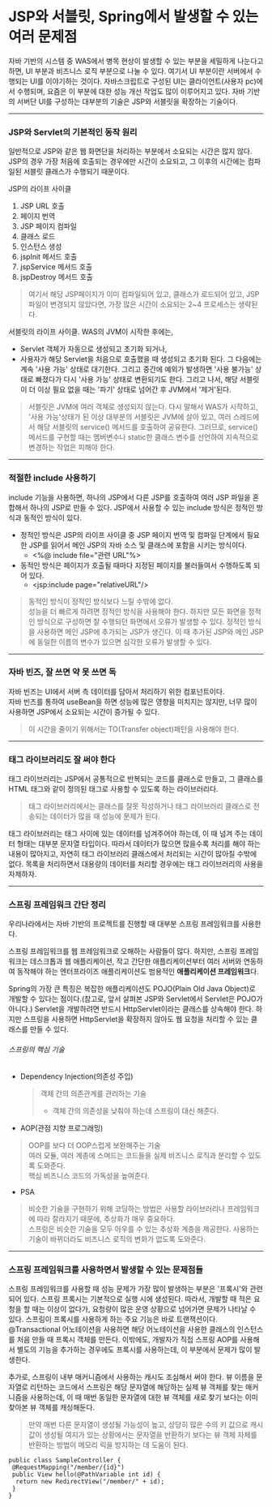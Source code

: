 # JSP와 서블릿, Spring에서 발생할 수 있는 여러 문제점
자바 기반의 시스템 중 WAS에서 병목 현상이 발생할 수 있는 부분을 세밀하게 나눈다고 하면, UI 부분과 비즈니스 로직 부분으로 나눌 수 있다. 여기서 UI 부분이란
 서버에서 수행되는 UI를 이야기하는 것이다. 자바스크립트로 구성된 UI는 클라이언트(사용자 pc)에서 수행되며, 요즘은 이 부분에 대한 성능 개선 작업도 많이 
 이루어지고 있다. 자바 기반의 서버단 UI를 구성하는 대부분의 기술은 JSP와 서블릿을 확장하는 기술이다.
 <hr/>
 
 ### JSP와 Servlet의 기본적인 동작 원리
 일반적으로 JSP와 같은 웹 화면단을 처리하는 부분에서 소요되는 시간은 많지 않다. JSP의 경우 가장 처음에 호출되는 경우에만 시간이 소요되고, 그 이후의 시간에는 
 컴파일된 서블릿 클래스가 수행되기 때문이다.<br/>
 
 JSP의 라이프 사이클
 1. JSP URL 호출
 2. 페이지 번역
 3. JSP 페이지 컴파일
 4. 클래스 로드
 5. 인스턴스 생성
 6. jspInit 메서드 호출
 7. jspService 메서드 호출
 8. jspDestroy 메서드 호출
 
> 여기서 해당 JSP페이지가 이미 컴파일되어 있고, 클래스가 로드되어 있고, JSP파일이 변경되지 않았다면, 가장 많은 시간이 소요되는 2~4 프로세스는 생략된다.

서블릿의 라이프 사이클. WAS의 JVM이 시작한 후에는, 
* Servlet 객체가 자동으로 생성되고 초기화 되거나,
* 사용자가 해당 Servlet을 처음으로 호출했을 때 생성되고 초기화 된다.
그 다음에는 계속 '사용 가능' 상태로 대기한다. 그리고 중간에 예외가 발생하면 '사용 불가능' 상태로 빠졌다가 다시 '사용 가능' 상태로 변환되기도 한다.
 그리고 나서, 해당 서블릿이 더 이상 필요 없을 때는 '파기' 상태로 넘어간 후 JVM에서 '제거'된다.
 
 > 서블릿은 JVM에 여러 객체로 생성되지 않는다. 다시 말해서 WAS가 시작하고, '사용 가능'상태가 된 이상 대부분의 서블릿은 JVM에 살아 있고, 여러 스레드에서 
 해당 서블릿의 service() 메서드를 호출하여 공유한다. 그러므로, service() 메서드를 구현할 때는 멤버변수나 static한 클래스 변수를 선언하여 지속적으로 
 변경하는 작업은 피해야 한다.
 <hr/>

### 적절한 include 사용하기
include 기능을 사용하면, 하나의 JSP에서 다른 JSP를 호출하여 여러 JSP 파일을 혼합해서 하나의 JSP로 만들 수 있다. JSP에서 사용할 수 있는 include 방식은 
정적인 방식과 동적인 방식이 있다.
* 정적인 방식은 JSP의 라이프 사이클 중 JSP 페이지 번역 및 컴파일 단계에서 필요한 JSP를 읽어서 메인 JSP의 자바 소스 및 클래스에 포함을 시키는 방식이다.
    * <%@ include file="관련 URL"%>
* 동적인 방식은 페이지가 호출될 때마다 지정된 페이지를 불러들여서 수행하도록 되어 있다.
    * <jsp:include page="relativeURL"/>
> 동적인 방식이 정적인 방식보다 느릴 수밖에 없다.<br/>
> 성능을 더 빠르게 하려면 정적인 방식을 사용해야 한다. 하지만 모든 화면을 정적인 방식으로 구성하면 잘 수행되던 화면에서 오류가 발생할 수 있다.
정적인 방식을 사용하면 메인 JSP에 추가되는 JSP가 생긴다. 이 때 추가된 JSP와 메인 JSP에 동일한 이름의 변수가 있으면 심각한 오류가 발생할 수 있다.
<hr/>

### 자바 빈즈, 잘 쓰면 약 못 쓰면 독
자바 빈즈는 UI에서 서버 측 데이터를 담아서 처리하기 위한 컴포넌트이다.<br/>
자바 빈즈를 통하여 useBean을 하면 성능에 많은 영향을 미치지는 않지만, 너무 많이 사용하면 JSP에서 소요되는 시간이 증가될 수 있다.<br/>
> 이 시간을 줄이기 위해서는 TO(Transfer object)패턴을 사용해야 한다.
<hr/>

### 태그 라이브러리도 잘 써야 한다
태그 라이브러리는 JSP에서 공통적으로 반복되는 코드를 클래스로 만들고, 그 클래스를 HTML 태그와 같이 정의된 태그로 사용할 수 있도록 하는 라이브러리다.

> 태그 라이브러리에서는 클래스를 잘못 작성하거나 태그 라이브러리 클래스로 전송되는 데이터가 많을 때 성능에 문제가 된다.

태그 라이브러리는 태그 사이에 있는 데이터를 넘겨주어야 하는데, 이 때 넘겨 주는 데이터 형태는 대부분 문자열 타입이다. 따라서 데이터가 많으면 
많을수록 처리를 해야 하는 내용이 많아지고, 자연히 태그 라이브러리 클래스에서 처리되는 시간이 많아질 수밖에 없다. 목록을 처리하면서 대용량의 
데이터를 처리할 경우에는 태그 라이브러리의 사용을 자제하자.
<hr/>

### 스프링 프레임워크 간단 정리
우리나라에서는 자바 기반의 프로젝트를 진행할 때 대부분 스프링 프레임워크를 사용한다.

스프링 프레임워크를 웹 프레임워크로 오해하는 사람들이 많다. 하지만, 스프링 프레임워크는 데스크톱과 웹 애플리케이션, 작고 간단한 애플리케이션부터 여러 서버와 연동하여 동작해야 하는 엔터프라이즈 애플리케이션도 범용적인 **애플리케이션 프레임워크**다.

Spring의 가장 큰 특징은 복잡한 애플리케이션도 POJO(Plain Old Java Object)로 개발할 수 있다는 점이다.(참고로, 앞서 살펴본 JSP와 Servlet에서 Servlet은 POJO가 아니다.) Servlet을 개발하려면 반드시 HttpServlet이라는 클래스를 상속해야 한다. 하지만 스프링을 사용하면 HttpServlet을 확장하지 않아도 웹 요청을 처리할 수 있는 클래스를 만들 수 있다.

###### 스프링의 핵심 기술
* Dependency Injection(의존성 주입)
  > 객체 간의 의존관계를 관리하는 기술<br/>
  > * 객체 간의 의존성을 낮춰야 하는데 스프링이 대신 해준다.
* AOP(관점 지향 프로그래밍)
 > OOP를 보다 더 OOP스럽게 보완해주는 기술<br/>
 > 여러 모듈, 여러 계층에 스며드는 코드들을 실제 비즈니스 로직과 분리할 수 있도록 도와준다.<br/>
 > 핵심 비즈니스 코드의 가독성을 높여준다.
* PSA
 > 비슷한 기술을 구현하기 위해 코딩하는 방법은 사용할 라이브러리나 프레임워크에 따라 잘라지기 때문에, 추상화가 매우 중요하다.<br/>
 > 스프링은 비슷한 기술을 모두 아우를 수 있는 추상화 계층을 제공한다.
 > 사용하는 기술이 바뀌더라도 비즈니스 로직의 변화가 없도록 도와준다.
<hr/>

### 스프링 프레임워크를 사용하면서 발생할 수 있는 문제점들
스프링 프레임워크를 사용할 때 성능 문제가 가장 많이 발생하는 부분은 '프록시'와 관련되어 있다. 스프링 프록시는 기본적으로 실행 시에 생성된다. 따라서, 개발할 때 적은 요청을 할 때는 이상이 없다가, 요청량이 많은 운영 상황으로 넘어가면 문제가 나타날 수 있다. 스프링이 프록시를 사용하게 하는 주요 기능은 바로 트랜잭션이다. @Transactional 어노테이션을 사용하면 해당 어노테이션을 사용한 클래스의 인스턴스를 처음 만들 때 프록시 객체를 만든다. 이밖에도, 개발자가 직접 스프링 AOP를 사용해서 별도의 기능을 추가하는 경우에도 프록시를 사용하는데, 이 부분에서 문제가 많이 발생한다.

추가로, 스프링이 내부 매커니즘에서 사용하는 캐시도 조심해서 써야 한다. 뷰 이름을 문자열로 리턴하는 코드에서 스프링은 해당 문자열에 해당하는 실제 뷰 객체를 찾는 매커니즘을 사용하는데, 이 때 매번 동일한 문자열에 대한 뷰 객체를 새로 찾기 보다는 이미 찾아본 뷰 객체를 캐싱해둔다.<br/>
> 만약 매번 다른 문자열이 생성될 가능성이 높고, 상당히 많은 수의 키 값으로 캐시 값이 생성될 여지가 있는 상황에서는 문자열을 반환하기 보다는 뷰 객체 자체를 반환하는 방법이 메모리 릭을 방지하는 데 도움이 된다.
```
public class SampleController {
 @RequestMapping("/member/{id}")
 public View hello(@PathVariable int id) {
  return new RedirectView("/member/" + id);
 }
}
```
